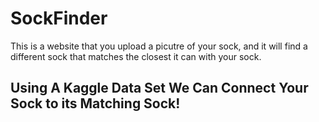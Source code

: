 # SockFinder
This is a website that you upload a picutre of your sock, and it will find a different sock that matches the closest it can with your sock.

## Using A Kaggle Data Set We Can Connect Your Sock to its Matching Sock!